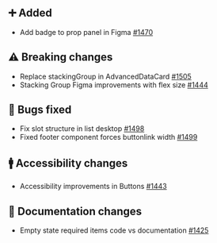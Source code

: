 ## ➕ Added

- Add badge to prop panel in Figma [#1470](https://github.com/Telefonica/mistica-design/issues/1470)

## ⚠️ Breaking changes

- Replace stackingGroup in AdvancedDataCard [#1505](https://github.com/Telefonica/mistica-design/issues/1505)
- Stacking Group Figma improvements with flex size [#1444](https://github.com/Telefonica/mistica-design/issues/1444)

## 🐞 Bugs fixed

- Fix slot structure in list desktop [#1498](https://github.com/Telefonica/mistica-design/issues/1498)
- Fixed footer component forces buttonlink width [#1499](https://github.com/Telefonica/mistica-design/issues/1499)

## 🚹 Accessibility changes

- Accessibility improvements in Buttons [#1443](https://github.com/Telefonica/mistica-design/issues/1443)

## 📒 Documentation changes

- Empty state required items code vs documentation [#1425](https://github.com/Telefonica/mistica-design/issues/1425)

